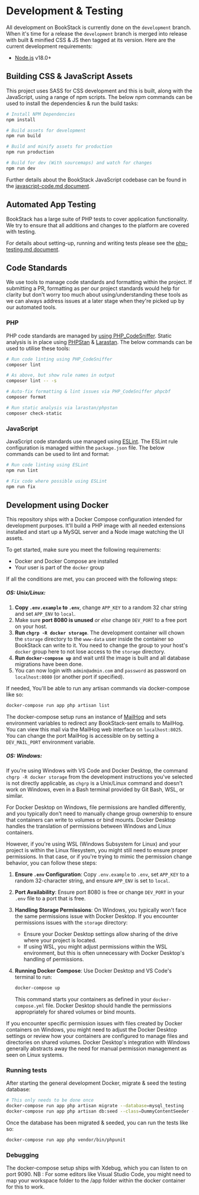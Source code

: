 # Development & Testing

All development on BookStack is currently done on the `development` branch.
When it's time for a release the `development` branch is merged into release with built & minified CSS & JS then tagged at its version. Here are the current development requirements:

* [Node.js](https://nodejs.org/en/) v18.0+

## Building CSS & JavaScript Assets

This project uses SASS for CSS development and this is built, along with the JavaScript, using a range of npm scripts. The below npm commands can be used to install the dependencies & run the build tasks:

``` bash
# Install NPM Dependencies
npm install

# Build assets for development
npm run build

# Build and minify assets for production
npm run production

# Build for dev (With sourcemaps) and watch for changes
npm run dev
```

Further details about the BookStack JavaScript codebase can be found in the [javascript-code.md document](javascript-code.md).

## Automated App Testing

BookStack has a large suite of PHP tests to cover application functionality. We try to ensure that all additions and changes to the platform are covered with testing.

For details about setting-up, running and writing tests please see the [php-testing.md document](php-testing.md).

## Code Standards

We use tools to manage code standards and formatting within the project. If submitting a PR, formatting as per our project standards would help for clarity but don't worry too much about using/understanding these tools as we can always address issues at a later stage when they're picked up by our automated tools.

### PHP

PHP code standards are managed by [using PHP_CodeSniffer](https://github.com/squizlabs/PHP_CodeSniffer).
Static analysis is in place using [PHPStan](https://phpstan.org/) & [Larastan](https://github.com/nunomaduro/larastan).
The below commands can be used to utilise these tools:

```bash
# Run code linting using PHP_CodeSniffer
composer lint

# As above, but show rule names in output
composer lint -- -s

# Auto-fix formatting & lint issues via PHP_CodeSniffer phpcbf
composer format

# Run static analysis via larastan/phpstan
composer check-static
```

### JavaScript

JavaScript code standards use managed using [ESLint](https://eslint.org/).
The ESLint rule configuration is managed within the `package.json` file.
The below commands can be used to lint and format:

```bash
# Run code linting using ESLint
npm run lint

# Fix code where possible using ESLint
npm run fix
```

## Development using Docker

This repository ships with a Docker Compose configuration intended for development purposes. It'll build a PHP image with all needed extensions installed and start up a MySQL server and a Node image watching the UI assets.

To get started, make sure you meet the following requirements:

* Docker and Docker Compose are installed
* Your user is part of the `docker` group

If all the conditions are met, you can proceed with the following steps:

##### OS: Unix/Linux:

1. **Copy `.env.example` to `.env`**, change `APP_KEY` to a random 32 char string and set `APP_ENV` to `local`.
2. Make sure **port 8080 is unused** *or else* change `DEV_PORT` to a free port on your host.
3. **Run `chgrp -R docker storage`**. The development container will chown the `storage` directory to the `www-data` user inside the container so BookStack can write to it. You need to change the group to your host's `docker` group here to not lose access to the `storage` directory.
4. **Run `docker-compose up`** and wait until the image is built and all database migrations have been done.
5. You can now login with `admin@admin.com` and `password` as password on `localhost:8080` (or another port if specified).

If needed, You'll be able to run any artisan commands via docker-compose like so:

```bash
docker-compose run app php artisan list
```

The docker-compose setup runs an instance of [MailHog](https://github.com/mailhog/MailHog) and sets environment variables to redirect any BookStack-sent emails to MailHog. You can view this mail via the MailHog web interface on `localhost:8025`. You can change the port MailHog is accessible on by setting a `DEV_MAIL_PORT` environment variable.

##### OS: Windows:

If you're using Windows with VS Code and Docker Desktop, the command `chgrp -R docker storage` from the development instructions you've selected is not directly applicable, as `chgrp` is a Unix/Linux command and doesn't work on Windows, even in a Bash terminal provided by Git Bash, WSL, or similar.

For Docker Desktop on Windows, file permissions are handled differently, and you typically don't need to manually change group ownership to ensure that containers can write to volumes or bind mounts. Docker Desktop handles the translation of permissions between Windows and Linux containers.

However, if you're using WSL (Windows Subsystem for Linux) and your project is within the Linux filesystem, you might still need to ensure proper permissions. In that case, or if you're trying to mimic the permission change behavior, you can follow these steps:

1. **Ensure `.env` Configuration**: Copy `.env.example` to `.env`, set `APP_KEY` to a random 32-character string, and ensure `APP_ENV` is set to `local`.

2. **Port Availability**: Ensure port 8080 is free or change `DEV_PORT` in your `.env` file to a port that is free.

3. **Handling Storage Permissions**: On Windows, you typically won't face the same permissions issue with Docker Desktop. If you encounter permissions issues with the `storage` directory:
   * Ensure your Docker Desktop settings allow sharing of the drive where your project is located.
   * If using WSL, you might adjust permissions within the WSL environment, but this is often unnecessary with Docker Desktop's handling of permissions.

4. **Running Docker Compose**: Use Docker Desktop and VS Code's terminal to run:

   ```bash
   docker-compose up
   ```

   This command starts your containers as defined in your `docker-compose.yml` file. Docker Desktop should handle the permissions appropriately for shared volumes or bind mounts.

If you encounter specific permission issues with files created by Docker containers on Windows, you might need to adjust the Docker Desktop settings or review how your containers are configured to manage files and directories on shared volumes. Docker Desktop's integration with Windows generally abstracts away the need for manual permission management as seen on Linux systems.

### Running tests

After starting the general development Docker, migrate & seed the testing database:

 ```bash
# This only needs to be done once
docker-compose run app php artisan migrate --database=mysql_testing
docker-compose run app php artisan db:seed --class=DummyContentSeeder --database=mysql_testing
```

Once the database has been migrated & seeded, you can run the tests like so:

 ```bash
docker-compose run app php vendor/bin/phpunit
```

### Debugging

The docker-compose setup ships with Xdebug, which you can listen to on port 9090.
NB : For some editors like Visual Studio Code, you might need to map your workspace folder to the /app folder within the docker container for this to work.

